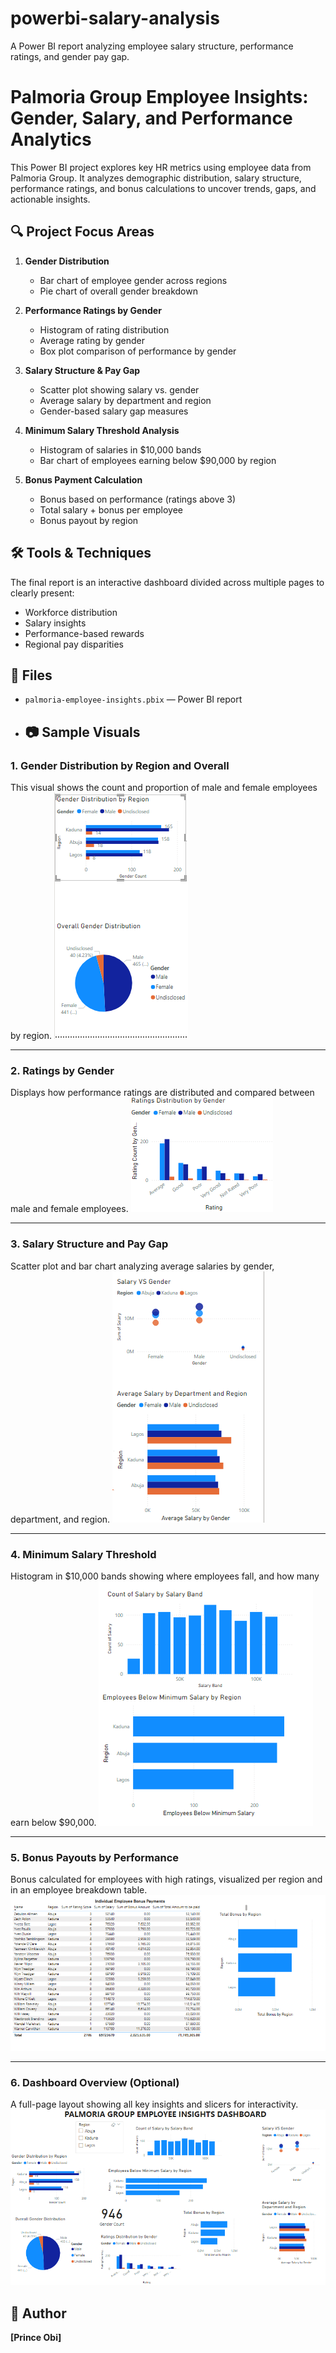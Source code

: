 # powerbi-salary-analysis
A Power BI report analyzing employee salary structure, performance ratings, and gender pay gap.
# Palmoria Group Employee Insights: Gender, Salary, and Performance Analytics

This Power BI project explores key HR metrics using employee data from Palmoria Group. It analyzes demographic distribution, salary structure, performance ratings, and bonus calculations to uncover trends, gaps, and actionable insights.

## 🔍 Project Focus Areas

1. **Gender Distribution**
   - Bar chart of employee gender across regions
   - Pie chart of overall gender breakdown

2. **Performance Ratings by Gender**
   - Histogram of rating distribution
   - Average rating by gender
   - Box plot comparison of performance by gender

3. **Salary Structure & Pay Gap**
   - Scatter plot showing salary vs. gender
   - Average salary by department and region
   - Gender-based salary gap measures

4. **Minimum Salary Threshold Analysis**
   - Histogram of salaries in $10,000 bands
   - Bar chart of employees earning below $90,000 by region

5. **Bonus Payment Calculation**
   - Bonus based on performance (ratings above 3)
   - Total salary + bonus per employee
   - Bonus payout by region

## 🛠️ Tools & Techniques

The final report is an interactive dashboard divided across multiple pages to clearly present:
- Workforce distribution
- Salary insights
- Performance-based rewards
- Regional pay disparities

## 📁 Files

- `palmoria-employee-insights.pbix` — Power BI report
- ## 📷 Sample Visuals

### 1. Gender Distribution by Region and Overall
This visual shows the count and proportion of male and female employees by region.
![Gender Distribution](screenshots/gender-distribution.png)

---

### 2. Ratings by Gender
Displays how performance ratings are distributed and compared between male and female employees.
![Ratings by Gender](screenshots/ratings-by-gender.png)

---

### 3. Salary Structure and Pay Gap
Scatter plot and bar chart analyzing average salaries by gender, department, and region.
![Salary Structure](screenshots/salary-structure.png)

---

### 4. Minimum Salary Threshold
Histogram in $10,000 bands showing where employees fall, and how many earn below $90,000.
![Minimum Salary Threshold](screenshots/min-salary-threshold.png)

---

### 5. Bonus Payouts by Performance
Bonus calculated for employees with high ratings, visualized per region and in an employee breakdown table.
![Bonus Payouts](screenshots/bonus-payouts.png)

---

### 6. Dashboard Overview (Optional)
A full-page layout showing all key insights and slicers for interactivity.
![Dashboard Overview](screenshots/dashboard-overview.png)


## 👤 Author

**[Prince Obi]**  













